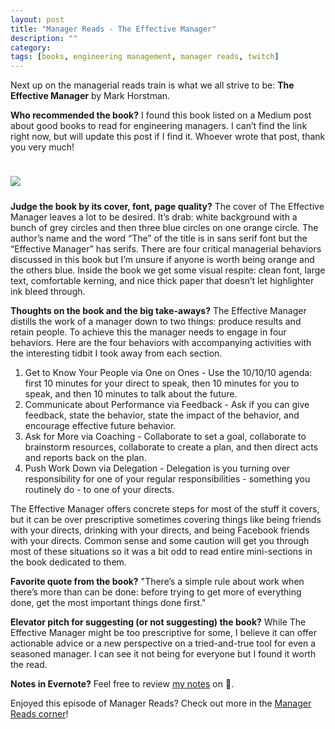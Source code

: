 ```yaml
---
layout: post
title: "Manager Reads - The Effective Manager"
description: ""
category: 
tags: [books, engineering management, manager reads, twitch]
---
```


Next up on the managerial reads train is what we all strive to be: **The Effective Manager** by Mark Horstman. 

**Who recommended the book?** I found this book listed on a Medium post about good books to read for engineering managers. I can’t find the link right now, but will update this post if I find it. Whoever wrote that post, thank you very much!

<div>
    <img class="rounded-corners" style="max-width: 500px; border: 1px; margin-top: 24px;" src="{{ site.images2018 }}/10-02/effective-manager.png"/>
    <p class="caption-text" style="line-height: 1.5em; margin-bottom: 24px;"><strong></strong></p>
</div>

**Judge the book by its cover, font, page quality?** The cover of The Effective Manager leaves a lot to be desired. It’s drab: white background with a bunch of grey circles and then three blue circles on one orange circle. The author’s name and the word “The” of the title is in sans serif font but the “Effective Manager” has serifs. There are four critical managerial behaviors discussed in this book but I’m unsure if anyone is worth being orange and the others blue. Inside the book we get some visual respite: clean font, large text, comfortable kerning, and nice thick paper that doesn’t let highlighter ink bleed through. 

**Thoughts on the book and the big take-aways?** The Effective Manager distills the work of a manager down to two things: produce results and retain people. To achieve this the manager needs to engage in four behaviors. Here are the four behaviors with accompanying activities with the interesting tidbit I took away from each section.

1. Get to Know Your People via One on Ones - Use the 10/10/10 agenda: first 10 minutes for your direct to speak, then 10 minutes for you to speak, and then 10 minutes to talk about the future.
1. Communicate about Performance via Feedback - Ask if you can give feedback, state the behavior, state the impact of the behavior, and encourage effective future behavior.
1. Ask for More via Coaching - Collaborate to set a goal, collaborate to brainstorm resources, collaborate to create a plan, and then direct acts and reports back on the plan.
1. Push Work Down via Delegation - Delegation is you turning over responsibility for one of your regular responsibilities - something you routinely do - to one of your directs.

The Effective Manager offers concrete steps for most of the stuff it covers, but it can be over prescriptive sometimes covering things like being friends with your directs, drinking with your directs, and being Facebook friends with your directs. Common sense and some caution will get you through most of these situations so it was a bit odd to read entire mini-sections in the book dedicated to them.

**Favorite quote from the book?** "There’s a simple rule about work when there’s more than can be done: before trying to get more of everything done, get the most important things done first."

**Elevator pitch for suggesting (or not suggesting) the book?** While The Effective Manager might be too prescriptive for some, I believe it can offer actionable advice or a new perspective on a tried-and-true tool for even a seasoned manager. I can see it not being for everyone but I found it worth the read.

**Notes in Evernote?** Feel free to review [my notes][1] on 🐘.

Enjoyed this episode of Manager Reads? Check out more in the [Manager Reads corner][2]!

[1]: https://www.evernote.com/l/AOTMSkVmgJhHc6xcWXIxv-l73t0tRCk76Cg
[2]: {{site.base_url}}/archive/#manager+reads
